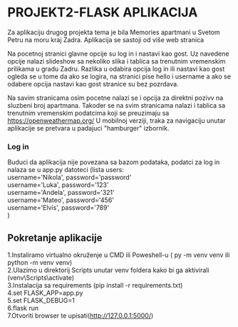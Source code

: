 # PROJEKT2-FLASK APLIKACIJA
Za aplikaciju drugog projekta tema je bila Memories apartmani u Svetom Petru na moru kraj Zadra.
Aplikacija se sastoji od više web stranica 

Na pocetnoj stranici glavne opcije su log in i nastavi kao gost.
Uz navedene opcije nalazi slideshow sa nekoliko slika i tablica sa trenutnim vremenskim prilikama u gradu Zadru.
Razlika u odabira opcija log in ili nastavi kao gost ogleda se u tome da ako se logira, na stranici pise 
hello i username a ako se odabere opcija nastavi kao gost stranice su bez pozrdava.

Na savim stranicama osim pocetne nalazi se i opcija za direktni pozivv na sluzbeni broj apartmana.
Takoder se na svim stranicama nalazi i tablica sa trenutnim vremenskim podatcima koji se preuzimaju sa https://openweathermap.org/
U mobilnoj verziji, traka za navigaciju unutar aplikacije se pretvara u padajuci "hamburger" izbornik.

### Log in
Buduci da aplikacija nije povezana sa bazom podataka, podatci za log in nalaza se u app.py datoteci (lista users:<br>
username='Nikola', password='password'<br>
username='Luka', password='123'<br>
username='Andela', password='321'<br>
username='Mateo', password='456'<br>
username='Elvis', password='789'<br>
)

## Pokretanje aplikacije
1.Instaliramo virtualno okruženje u CMD ili Poweshell-u ( py -m venv venv ili python -m venv venv)<br>
2.Ulazimo u direktorij Scripts unutar venv foldera kako bi ga aktivirali (venv\Scripts\activate)<br>
3.Instalacija sa requirements (pip install -r requirements.txt)<br>
4.set FLASK_APP=app.py<br>
5.set FLASK_DEBUG=1<br>
6.flask run<br>
7.Otvoriti browser te upisati(http://127.0.0.1:5000/)
